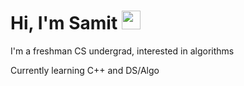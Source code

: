 # Hi, I'm Samit <img src="https://raw.githubusercontent.com/MartinHeinz/MartinHeinz/master/wave.gif" width="30px">


I'm a freshman CS undergrad, interested in algorithms 


Currently learning C++ and DS/Algo

